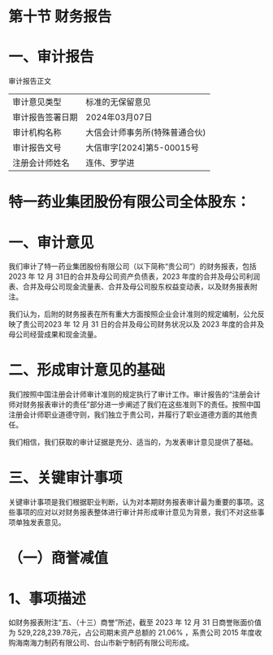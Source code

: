 # 第十节 财务报告  

# 一、审计报告  

审计报告正文  


<html><body><table><tr><td>审计意见类型</td><td>标准的无保留意见</td></tr><tr><td>审计报告签署日期</td><td>2024年03月07日</td></tr><tr><td>审计机构名称</td><td>大信会计师事务所(特殊普通合伙)</td></tr><tr><td>审计报告文号</td><td>大信审字[2024]第5-00015号</td></tr><tr><td>注册会计师姓名</td><td>连伟、罗学进</td></tr></table></body></html>  

# 特一药业集团股份有限公司全体股东：  

# 一、审计意见  

我们审计了特一药业集团股份有限公司（以下简称“贵公司”）的财务报表，包括 2023 年 12 月 31日的合并及母公司资产负债表，2023 年度的合并及母公司利润表、合并及母公司现金流量表、合并及母公司股东权益变动表，以及财务报表附注。  

我们认为，后附的财务报表在所有重大方面按照企业会计准则的规定编制，公允反映了贵公司2023 年 12 月 31 日的合并及母公司财务状况以及 2023 年度的合并及母公司经营成果和现金流量。  

# 二、形成审计意见的基础  

我们按照中国注册会计师审计准则的规定执行了审计工作。审计报告的“注册会计师对财务报表审计的责任”部分进一步阐述了我们在这些准则下的责任。按照中国注册会计师职业道德守则，我们独立于贵公司，并履行了职业道德方面的其他责任。  

我们相信，我们获取的审计证据是充分、适当的，为发表审计意见提供了基础。  

# 三、关键审计事项  

关键审计事项是我们根据职业判断，认为对本期财务报表审计最为重要的事项。这些事项的应对以对财务报表整体进行审计并形成审计意见为背景，我们不对这些事项单独发表意见。  

# （一）商誉减值  

# 1、事项描述  

如财务报表附注“五、（十三）商誉”所述，截至 2023 年 12 月 31 日商誉账面价值为 529,228,239.78元，占公司期末资产总额的 $2 1 . 0 6 \%$ ，系贵公司 2015 年度收购海南海力制药有限公司、台山市新宁制药有限公司形成。  